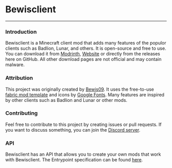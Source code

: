 # Bewisclient

----------------------

### Introduction

Bewisclient is a Minecraft client mod that adds many features of the populor clients such as Badlion, Lunar, and others. It is open-source and free to use. You can download it from [Modrinth](https://modrinth.com/mod/bewisclient), [Website](https://bewisclient.deno.dev/) or directly from the releases here on GitHub. All other download pages are not official and may contain malware.

### Attribution

This project was originally created by [Bewis09](https://github.com/bewis09). It uses the free-to-use [fabric mod template](https://fabricmc.net/develop/template/) and icons by [Google Fonts](https://fonts.google.com/icons). Many features are inspired by other clients such as Badlion and Lunar or other mods.

### Contributing

Feel free to contribute to this project by creating issues or pull requests. If you want to discuss something, you can join the [Discord server](https://discord.gg/kuUyGUeEZS).

### API

Bewisclient has an API that allows you to create your own mods that work with Bewisclient.
The Entrypoint specification can be found [here](src/client/kotlin/net/bewis09/bewisclient/api/BewisclientAPIEntrypoint.kt).
